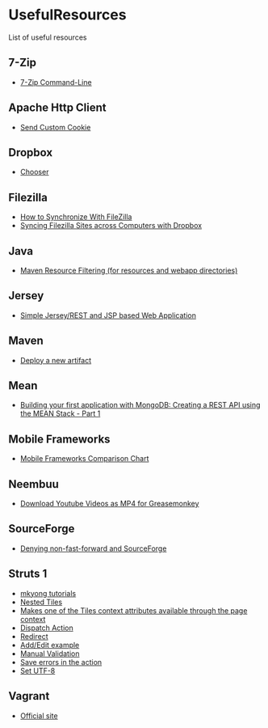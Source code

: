 UsefulResources
===============

List of useful resources

7-Zip
-----
* [7-Zip Command-Line](http://www.dotnetperls.com/7-zip-examples)


Apache Http Client
------------------

* [Send Custom Cookie](http://www.baeldung.com/httpclient-4-cookies)


Dropbox
------
* [Chooser](https://www.dropbox.com/developers/dropins/chooser/js)


Filezilla
---------
* [How to Synchronize With FileZilla](http://smallbusiness.chron.com/synchronize-filezilla-47982.html)
* [Syncing Filezilla Sites across Computers with Dropbox](http://www.code-zen.net/2009/syncing-filezilla-sites-across-computers-with-dropbox/)

Java
----
* [Maven Resource Filtering (for resources and webapp directories)](http://portofino.manydesigns.com/en/docs/portofino3/tutorials/using-maven-profiles-and-resource-filtering)

Jersey
------
* [Simple Jersey/REST and JSP based Web Application](http://www.lucubratory.eu/simple-jerseyrest-and-jsp-based-web-application/)


Maven
-----
* [Deploy a new artifact](http://central.sonatype.org/pages/apache-maven.html)

Mean
----
* [Building your first application with MongoDB: Creating a REST API using the MEAN Stack - Part 1](https://www.mongodb.com/blog/post/building-your-first-application-mongodb-creating-rest-api-using-mean-stack-part-1)

Mobile Frameworks
-----------------
* [Mobile Frameworks Comparison Chart](http://mobile-frameworks-comparison-chart.com/)


Neembuu
-------

* [Download Youtube Videos as MP4 for Greasemonkey](http://userscripts.org/scripts/show/25105)


SourceForge
-----------

* [Denying non-fast-forward and SourceForge](http://pete.akeo.ie/2011/02/denying-non-fast-forward-and.html)

Struts 1
--------

* [mkyong tutorials](http://www.mkyong.com/tutorials/struts-tutorials/)
* [Nested Tiles](http://wiki.apache.org/struts/StrutsDocTiles)
* [Makes one of the Tiles context attributes available through the page context](http://www.developer.com/java/ent/article.php/10933_2192411_5/Struts-in-Action-Developing-Applications-with-Tiles.htm)
* [Dispatch Action](http://www.raistudies.com/struts-1/dispatchaction/)
* [Redirect](http://stackoverflow.com/questions/10776051/struts-1-3-action-forward-parameter)
* [Add/Edit example](https://www.laliluna.de/articles/posts/integration-struts-ejb-tutorial.html)
* [Manual Validation](https://www.slideboom.com/presentations/71741/08-Struts-Manual-Validation-en)
* [Save errors in the action](http://www.velocityreviews.com/forums/t134976-struts-how-to-pass-error-messages-in-action-under-validator-scheme.html)
* [Set UTF-8](http://stackoverflow.com/questions/138948/how-to-get-utf-8-working-in-java-webapps)


Vagrant
-------

* [Official site](http://www.vagrantup.com/)
